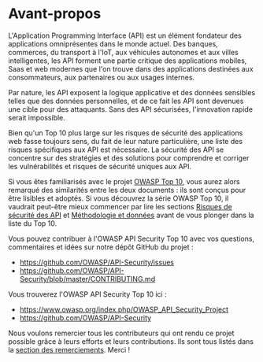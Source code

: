 Avant-propos
============

L'Application Programming Interface (API) est un élément fondateur des
applications omniprésentes dans le monde actuel. Des banques, commerces, du
transport à l'IoT, aux véhicules autonomes et aux villes intelligentes, les API
forment une partie critique des applications mobiles, Saas et web modernes que
l'on trouve dans des applications destinées aux consommateurs, aux partenaires
ou aux usages internes.

Par nature, les API exposent la logique applicative et des données sensibles
telles que des données personnelles, et de ce fait les API sont devenues une
cible pour des attaquants. Sans des API sécurisées, l'innovation rapide serait
impossible.

Bien qu'un Top 10 plus large sur les risques de sécurité des applications web
fasse toujours sens, du fait de leur nature particulière, une liste des risques
spécifiques aux API est nécessaire. La sécurité des API se concentre sur des
stratégies et des solutions pour comprendre et corriger les vulnérabilités et
risques de sécurité uniques aux API.

Si vous êtes familiarisés avec le projet [OWASP Top 10][1], vous aurez alors
remarqué des similarités entre les deux documents : ils sont conçus pour être
lisibles et adoptés. Si vous découvrez la série OWASP Top 10, il vaudrait
peut-être mieux commencer par lire les sections [Risques de sécurité des API][2]
et [Méthodologie et données][3] avant de vous plonger dans la liste du Top 10.

Vous pouvez contribuer à l'OWASP API Security Top 10 avec vos questions,
commentaires et idées sur notre dépôt GitHub du projet :

* https://github.com/OWASP/API-Security/issues
* https://github.com/OWASP/API-Security/blob/master/CONTRIBUTING.md

Vous trouverez l'OWASP API Security Top 10 ici :

* https://www.owasp.org/index.php/OWASP_API_Security_Project
* https://github.com/OWASP/API-Security

Nous voulons remercier tous les contributeurs qui ont rendu ce projet possible
grâce à leurs efforts et leurs contributions. Ils sont tous listés dans la
[section des remerciements][4]. Merci !

[1]: https://www.owasp.org/index.php/Category:OWASP_Top_Ten_Project
[2]: ./0x10-api-security-risks.md
[3]: ./0xd0-about-data.md
[4]: ./0xd1-acknowledgments.md
